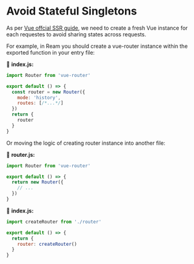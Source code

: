 # Avoid Stateful Singletons

As per [Vue offcial SSR guide](https://ssr.vuejs.org/guide/structure.html#avoid-stateful-singletons), we need to create a fresh Vue instance for each requestes to avoid sharing states across requests.

For example, in Ream you should create a vue-router instance within the exported function in your entry file:

📝 __index.js:__

```js
import Router from 'vue-router'

export default () => {
  const router = new Router({
    mode: 'history',
    routes: [/*...*/]
  })
  return {
    router
  }
}
```

Or moving the logic of creating router instance into another file:

📝 __router.js:__

```js
import Router from 'vue-router'

export default () => {
  return new Router({
    // ...
  })
}
```

📝 __index.js:__

```js
import createRouter from './router'

export default () => {
  return {
    router: createRouter()
  }
}
```